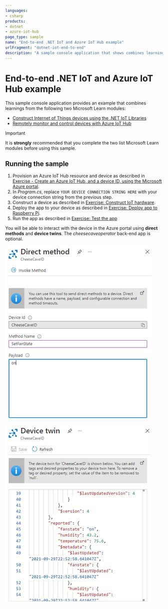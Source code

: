 ```yaml
---
languages:
- csharp
products:
- dotnet
- azure-iot-hub
page_type: sample
name: "End-to-end .NET IoT and Azure IoT Hub example"
urlFragment: "dotnet-iot-end-to-end"
description: "A sample console application that shows combines learnings from two Microsoft Learn modules."
---
```


# End-to-end .NET IoT and Azure IoT Hub example

This sample console application provides an example that combines learnings from the following two Microsoft Learn modules:

- [Construct Internet of Things devices using the .NET IoT Libraries](https://aka.ms/learn-dotnet-iot)
- [Remotely monitor and control devices with Azure IoT Hub](https://aka.ms/learn-azure-iot-hub)

> [!IMPORTANT]
> It is **strongly** recommended that you complete the two list Microsoft Learn modules before using this sample.

## Running the sample

1. Provision an Azure IoT Hub resource and device as described in [Exercise - Create an Azure IoT Hub, and a device ID, using the Microsoft Azure portal](https://docs.microsoft.com/learn/modules/remotely-monitor-devices-with-azure-iot-hub/2-create-iot-hub-device-id).
1. In *Program.cs*, replace `YOUR DEVICE CONNECTION STRING HERE` with your device connection string from the previous step.
1. Construct a device as described in [Exercise: Construct IoT hardware](https://docs.microsoft.com/learn/modules/create-iot-device-dotnet/2-construct-iot-hardware).
1. Deploy the app to your device as described in [Exercise: Deploy app to Raspberry Pi](https://docs.microsoft.com/learn/modules/create-iot-device-dotnet/5-deploy-app-raspberry-pi).
1. Run the app as described in [Exercise: Test the app](https://docs.microsoft.com/learn/modules/create-iot-device-dotnet/6-test-raspberry-pi)

You will be able to interact with the device in the Azure portal using **direct methods** and **device twins**. The *cheesecaveoperator* back-end app is optional.

![A screenshot of the Azure portal showing a direct method being invoked](media/direct-method.png)

![A screenshot of the Azure portal showing a device twin with temperature and humidity data](media/device-twin.png)
